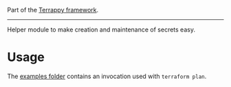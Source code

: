 Part of the [Terrappy framework](https://github.com/guidion-digital/terrappy).

---

Helper module to make creation and maintenance of secrets easy.

# Usage

The [examples folder](./examples) contains an invocation used with `terraform plan`.
